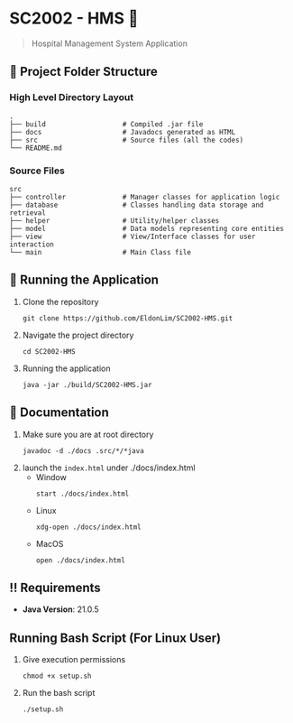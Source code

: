 # SC2002 - HMS 🏥

>Hospital Management System Application

## 📂 Project Folder Structure

### High Level Directory Layout
```
.
├── build                   # Compiled .jar file
├── docs                    # Javadocs generated as HTML
├── src                     # Source files (all the codes)
└── README.md
```

### Source Files
```
src
├── controller              # Manager classes for application logic
├── database                # Classes handling data storage and retrieval
├── helper                  # Utility/helper classes
├── model                   # Data models representing core entities
├── view                    # View/Interface classes for user interaction
└── main                    # Main Class file
```

## 📝 Running the Application
1. Clone the repository
    ```
    git clone https://github.com/EldonLim/SC2002-HMS.git
    ```
2. Navigate the project directory
    ```
    cd SC2002-HMS
    ```
3. Running the application
    ```
    java -jar ./build/SC2002-HMS.jar
    ```

## 📃 Documentation
1. Make sure you are at root directory
    ```
    javadoc -d ./docs .src/*/*java
    ```
2. launch the `index.html` under ./docs/index.html
    - Window
      ```
      start ./docs/index.html
      ```
    - Linux
      ```
      xdg-open ./docs/index.html
      ```
    - MacOS
      ```
      open ./docs/index.html
      ```

## ‼️ Requirements
- **Java Version**: 21.0.5

## Running Bash Script (For Linux User)
1. Give execution permissions
    ```
    chmod +x setup.sh 
   ```
2. Run the bash script
    ```
   ./setup.sh
   ```